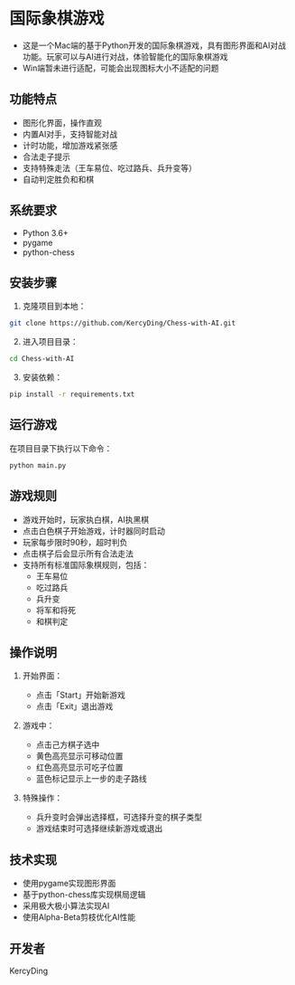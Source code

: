 # 国际象棋游戏

- 这是一个Mac端的基于Python开发的国际象棋游戏，具有图形界面和AI对战功能。玩家可以与AI进行对战，体验智能化的国际象棋游戏
- Win端暂未进行适配，可能会出现图标大小不适配的问题

## 功能特点

- 图形化界面，操作直观
- 内置AI对手，支持智能对战
- 计时功能，增加游戏紧张感
- 合法走子提示
- 支持特殊走法（王车易位、吃过路兵、兵升变等）
- 自动判定胜负和和棋

## 系统要求

- Python 3.6+
- pygame
- python-chess

## 安装步骤

1. 克隆项目到本地：
```bash {executable}
git clone https://github.com/KercyDing/Chess-with-AI.git
```

2. 进入项目目录：
```bash {executable}
cd Chess-with-AI
```

3. 安装依赖：
```bash {executable}
pip install -r requirements.txt
```

## 运行游戏

在项目目录下执行以下命令：
```bash {executable}
python main.py
```

## 游戏规则

- 游戏开始时，玩家执白棋，AI执黑棋
- 点击白色棋子开始游戏，计时器同时启动
- 玩家每步限时90秒，超时判负
- 点击棋子后会显示所有合法走法
- 支持所有标准国际象棋规则，包括：
  - 王车易位
  - 吃过路兵
  - 兵升变
  - 将军和将死
  - 和棋判定

## 操作说明

1. 开始界面：
   - 点击「Start」开始新游戏
   - 点击「Exit」退出游戏

2. 游戏中：
   - 点击己方棋子选中
   - 黄色高亮显示可移动位置
   - 红色高亮显示可吃子位置
   - 蓝色标记显示上一步的走子路线

3. 特殊操作：
   - 兵升变时会弹出选择框，可选择升变的棋子类型
   - 游戏结束时可选择继续新游戏或退出


## 技术实现

- 使用pygame实现图形界面
- 基于python-chess库实现棋局逻辑
- 采用极大极小算法实现AI
- 使用Alpha-Beta剪枝优化AI性能

## 开发者

KercyDing